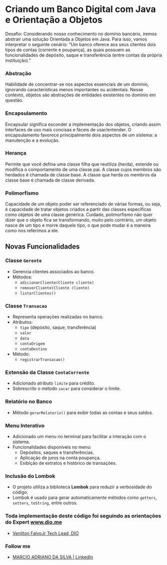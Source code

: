 # Criando um Banco Digital com Java e Orientação a Objetos

Desafio: Considerando nosso conhecimento no domínio bancário, iremos abstrair uma solução Orientada a Objetos em Java. Para isso, vamos interpretar o seguinte cenário:
“Um banco oferece aos seus clientes dois tipos de contas (corrente e poupança), as quais possuem as funcionalidades de depósito, saque e transferência (entre contas da própria instituição).”

### Abstração
Habilidade de concentrar-se nos aspectos essenciais de um domínio, ignorando características menos importantes ou acidentais. Nesse contexto, objetos são abstrações de entidades existentes no domínio em questão.

### Encapsulamento
Encapsular significa esconder a implementação dos objetos, criando assim interfaces de uso mais concisas e fáceis de usar/entender. O encapsulamento favorece principalmente dois aspectos de um sistema: a manutenção e a evolução.

### Herança
Permite que você defina uma classe filha que reutiliza (herda), estende ou modifica o comportamento de uma classe pai. A classe cujos membros são herdados é chamada de classe base. A classe que herda os membros da classe base é chamada de classe derivada.

### Polimorfismo
Capacidade de um objeto poder ser referenciado de várias formas, ou seja, é capacidade de tratar objetos criados a partir das classes específicas como objetos de uma classe genérica. Cuidado, polimorfismo não quer dizer que o objeto fica se transformando, muito pelo contrário, um objeto nasce de um tipo e morre daquele tipo, o que pode mudar é a maneira como nos referimos a ele.

## Novas Funcionalidades

### Classe `Gerente`
- Gerencia clientes associados ao banco.
- Métodos:
  - `adicionarCliente(Cliente cliente)`
  - `removerCliente(Cliente cliente)`
  - `listarClientes()`

### Classe `Transacao`
- Representa operações realizadas no banco.
- Atributos:
  - `tipo` (depósito, saque, transferência)
  - `valor`
  - `data`
  - `contaOrigem`
  - `contaDestino`
- Método:
  - `registrarTransacao()`

### Extensão da Classe `ContaCorrente`
- Adicionado atributo `limite` para crédito.
- Sobrescrito o método `sacar` para considerar o limite.

### Relatório no Banco
- Método `gerarRelatorio()` para exibir todas as contas e seus saldos.

### Menu Interativo
- Adicionado um menu no terminal para facilitar a interação com o sistema.
- Funcionalidades disponíveis no menu:
  - Depósitos, saques e transferências.
  - Aplicação de juros na conta poupança.
  - Exibição de extratos e histórico de transações.

### Inclusão do Lombok
- O projeto utiliza a biblioteca **Lombok** para reduzir a verbosidade do código.
- Lombok é usado para gerar automaticamente métodos como `getters`, `setters`, `toString`, entre outros.


### Toda implementação deste código foi seguindo as orientações do Expert www.dio.me

* [Venilton FalvoJr Tech Lead, DIO](https://www.linkedin.com/in/falvojr)

### Follow me

* [MARCIO ADRIANO DA SILVA | LinkedIn](https://www.linkedin.com/in/mads1974/)
